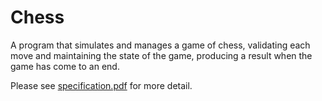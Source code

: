 # Chess

A program that simulates and manages a game of chess, validating each move and maintaining the state of the game, producing a result when the game has come to an end. 

Please see [specification.pdf](specification.pdf) for more detail.
